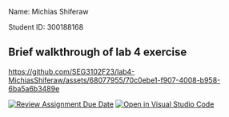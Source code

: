 
Name: Michias Shiferaw

Student ID: 300188168


## Brief walkthrough of lab 4 exercise


https://github.com/SEG3102F23/lab4-MichiasShiferaw/assets/68077955/70c0ebe1-f907-4008-b958-6ba5a6b3489e


[![Review Assignment Due Date](https://classroom.github.com/assets/deadline-readme-button-24ddc0f5d75046c5622901739e7c5dd533143b0c8e959d652212380cedb1ea36.svg)](https://classroom.github.com/a/_cfVhdi3)
[![Open in Visual Studio Code](https://classroom.github.com/assets/open-in-vscode-718a45dd9cf7e7f842a935f5ebbe5719a5e09af4491e668f4dbf3b35d5cca122.svg)](https://classroom.github.com/online_ide?assignment_repo_id=12142489&assignment_repo_type=AssignmentRepo)
